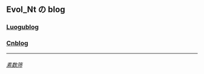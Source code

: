 ## Evol_Nt の blog
###  [Luogublog](https://www.luogu.com.cn/blog/natieyes/)

### [Cnblog](https://www.cnblogs.com/NtYester)

----------------------------------------

###### [素数筛](https://natieyes.github.io/sushushai)
